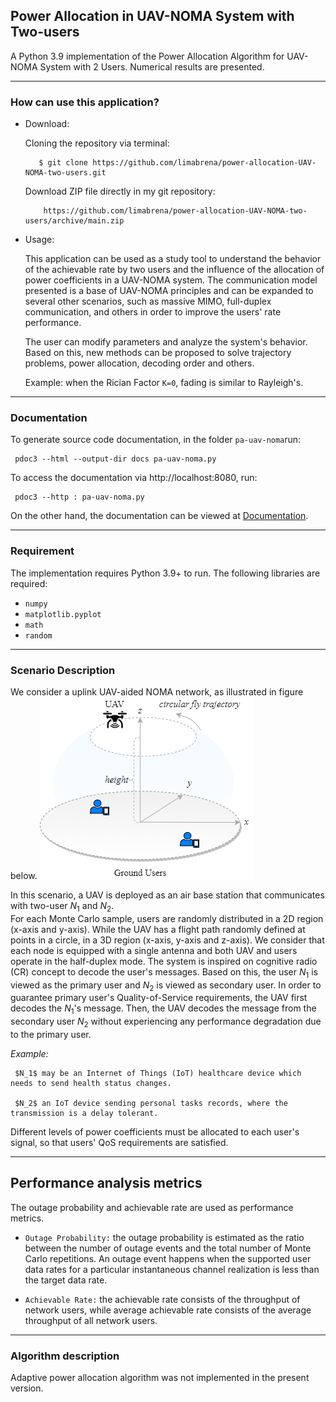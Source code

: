 ## Power Allocation in UAV-NOMA System with Two-users

A Python 3.9 implementation of the Power Allocation Algorithm for UAV-NOMA System with 2 Users. 
Numerical results are presented. 



---------------------------------
### How can use this application? 


- Download:

     Cloning the repository via terminal:
	 
		 $ git clone https://github.com/limabrena/power-allocation-UAV-NOMA-two-users.git

		
     Download ZIP file directly in my git repository:
	 
	      https://github.com/limabrena/power-allocation-UAV-NOMA-two-users/archive/main.zip
		  
	  
- Usage: 

	This application can be used as a study tool to understand the 
	behavior of the achievable rate by two users and the influence
	of the allocation of power coefficients in a UAV-NOMA system. 
	The communication model presented is a base of UAV-NOMA principles and 
	can be expanded to several other scenarios, such as massive MIMO, 
	full-duplex communication, and others in order to 
	improve the users' rate performance.
		
	The user can modify parameters and analyze the system's behavior. 
	Based on this, new methods can be proposed to solve trajectory problems, 
	power allocation, decoding order and others.
	
	Example: when the Rician Factor `K=0`, fading is similar to Rayleigh's.
	
----------------
### Documentation

To generate source code documentation, in the folder `pa-uav-noma`run: 
	
	 pdoc3 --html --output-dir docs pa-uav-noma.py
		
To access the documentation via http://localhost:8080, run:

	 pdoc3 --http : pa-uav-noma.py
	 
On the other hand, the documentation can be viewed at [Documentation](https://limabrena.github.io/docs/pa-uav-noma.html).
 
----------------
### Requirement


The implementation requires Python 3.9+ to run.
The following libraries are required:

 - `numpy` 
 - `matplotlib.pyplot`
 - `math`
 - `random`

-------------------------
### Scenario Description


We consider a uplink UAV-aided NOMA network, as illustrated in figure below. 
![System model.](pa-uav-noma/figures/UAV_system_model.png)

In this scenario, a UAV is deployed as an air base station that communicates with two-user $N_1$ and $N_2$.  
For each Monte Carlo sample, users are randomly distributed in a 2D region (x-axis and y-axis). 
While the UAV has a flight path randomly defined at points in a circle, in a 3D region (x-axis, y-axis and z-axis).
We consider that each node is equipped with a single antenna and both UAV and users operate in the half-duplex mode.
The system is inspired on cognitive radio (CR) concept to decode the user's messages.
Based on this, the user $N_1$ is viewed as the primary user and $N_2$ is viewed as secondary user.
In order to guarantee primary user's Quality-of-Service requirements, the UAV first decodes the $N_1$'s message.
Then, the UAV decodes the message from the secondary user $N_2$ without experiencing any performance degradation due to the primary user.

*Example:*

	 $N_1$ may be an Internet of Things (IoT) healthcare device which needs to send health status changes.

	 $N_2$ an IoT device sending personal tasks records, where the transmission is a delay tolerant.

Different levels of power coefficients must be allocated to each user's signal, so that users' QoS requirements are satisfied.


 
-------------------------------
## Performance analysis metrics
The outage probability and achievable rate are used as performance metrics. 

- `Outage Probability:` the outage probability is estimated as the ratio between the number of outage events and 
   the total number of Monte Carlo repetitions. An outage event happens when the supported user data rates for a particular 
   instantaneous channel realization is less than the target data rate. 
   
- `Achievable Rate:` the achievable rate consists of the throughput of network users, while average achievable rate 
   consists of the average throughput of all network users.
   
-------------------------
### Algorithm description


Adaptive power allocation algorithm was not implemented in the present version.

